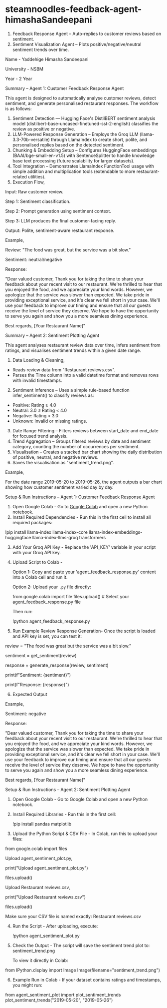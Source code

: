 # steamnoodles-feedback-agent-himashaSandeepani
1.	Feedback Response Agent – Auto-replies to customer reviews based on sentiment.
2.	Sentiment Visualization Agent – Plots positive/negative/neutral sentiment trends over time.

Name - Yaddehige Himasha Sandeepani

University - NSBM

Year - 2 Year

Summary – Agent 1: Customer Feedback Response Agent

This agent is designed to automatically analyse customer reviews, detect sentiment, and generate personalised restaurant responses. The workflow is as follows:

1. Sentiment Detection — Hugging Face's DistilBERT sentiment analysis model (distilbert-base-uncased-finetuned-sst-2-english) classifies the review as positive or negative.
2. LLM-Powered Response Generation – Employs the Groq LLM (llama-3.3-70b-versatile) through LlamaIndex to create short, polite, and personalised replies based on the detected sentiment.
3. Chunking & Embedding Setup – Configures HuggingFace embeddings (BAAI/bge-small-en-v1.5) with SentenceSplitter to handle knowledge base text processing (future scalability for larger datasets).
4. Tool Integration – Demonstrates LlamaIndex FunctionTool usage with simple addition and multiplication tools (extendable to more restaurant-related utilities).
5. Execution Flow,

Input: Raw customer review.

Step 1: Sentiment classification.

Step 2: Prompt generation using sentiment context.

Step 3: LLM produces the final customer-facing reply.

Output: Polite, sentiment-aware restaurant response.

Example,

Review: "The food was great, but the service was a bit slow."

Sentiment: neutral/negative

Response: 

"Dear valued customer,
Thank you for taking the time to share your feedback about your recent visit to our restaurant. We're thrilled to hear that you enjoyed the food, and we appreciate your kind words. However, we apologize that the service was slower than expected. We take pride in providing exceptional service, and it's clear we fell short in your case. We'll use your feedback to improve our timing and ensure that all our guests receive the level of service they deserve. We hope to have the opportunity to serve you again and show you a more seamless dining experience.

Best regards,
[Your Restaurant Name]"


Summary – Agent 2: Sentiment Plotting Agent

This agent analyses restaurant review data over time, infers sentiment from ratings, and visualises sentiment trends within a given date range.

1. Data Loading & Cleaning,
- Reads review data from "Restaurant reviews.csv".
- Parses the Time column into a valid datetime format and removes rows with invalid timestamps.
2. Sentiment Inference – Uses a simple rule-based function infer_sentiment() to classify reviews as:
- Positive: Rating ≥ 4.0
- Neutral: 3.0 ≤ Rating < 4.0
- Negative: Rating < 3.0
- Unknown: Invalid or missing ratings.
3. Date Range Filtering – Filters reviews between start_date and end_date for focused trend analysis.
4. Trend Aggregation – Groups filtered reviews by date and sentiment category, counting the number of occurrences per sentiment.
5. Visualisation – Creates a stacked bar chart showing the daily distribution of positive, neutral, and negative reviews.
6. Saves the visualisation as "sentiment_trend.png".

Example,

For the date range 2019-05-20 to 2019-05-26, the agent outputs a bar chart showing how customer sentiment varied day by day.


Setup & Run Instructions – Agent 1: Customer Feedback Response Agent

1. Open Google Colab - Go to [Google Colab](https://colab.research.google.com/) and open a new Python notebook.
2. Install Required Dependencies - Run this in the first cell to install all required packages:

!pip install llama-index llama-index-core llama-index-embeddings-huggingface llama-index-llms-groq transformers

3. Add Your Groq API Key - Replace the 'API_KEY' variable in your script with your Groq API key.
4. Upload Script to Colab -

   Option 1: Copy and paste your 'agent_feedback_response.py' content into a Colab cell and run it.
   
   Option 2: Upload your `.py` file directly:

   from google.colab import file
   files.upload()  # Select your agent_feedback_response.py file

   Then run:
   
   !python agent_feedback_response.py

5. Run Example Review Response Generation- Once the script is loaded and API key is set, you can test it:

review = "The food was great but the service was a bit slow."

sentiment = get_sentiment(review)

response = generate_response(review, sentiment)

print(f"Sentiment: {sentiment}")

print(f"Response: {response}")

6. Expected Output
   
Example,

Sentiment: negative

Response: 

"Dear valued customer,
Thank you for taking the time to share your feedback about your recent visit to our restaurant. We're thrilled to hear that you enjoyed the food, and we appreciate your kind words. However, we apologize that the service was slower than expected. We take pride in providing exceptional service, and it's clear we fell short in your case. We'll use your feedback to improve our timing and ensure that all our guests receive the level of service they deserve. We hope to have the opportunity to serve you again and show you a more seamless dining experience.

Best regards,
[Your Restaurant Name]"



Setup & Run Instructions – Agent 2: Sentiment Plotting Agent

1. Open Google Colab - Go to Google Colab and open a new Python notebook.
2. Install Required Libraries - Run this in the first cell:

   !pip install pandas matplotlib

3. Upload the Python Script & CSV File - In Colab, run this to upload your files:

from google.colab import files

Upload agent_sentiment_plot.py,

print("Upload agent_sentiment_plot.py")

files.upload()

Upload Restaurant reviews.csv,

print("Upload Restaurant reviews.csv")

files.upload()

Make sure your CSV file is named exactly: Restaurant reviews.csv

4. Run the Script - After uploading, execute:

   !python agent_sentiment_plot.py

5. Check the Output - The script will save the sentiment trend plot to:
   sentiment_trend.png

   To view it directly in Colab:
   
from IPython.display import Image
Image(filename="sentiment_trend.png")

6. Example Run in Colab - If your dataset contains ratings and timestamps, you might run:

from agent_sentiment_plot import plot_sentiment_trends
plot_sentiment_trends("2019-05-20", "2019-05-26")
